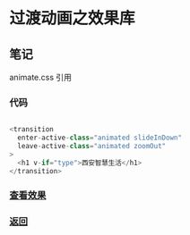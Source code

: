 # 过渡动画之效果库

## 笔记

animate.css 引用

### 代码

```html

```

```js
<transition
  enter-active-class="animated slideInDown"
  leave-active-class="animated zoomOut"
>
  <h1 v-if="type">西安智慧生活</h1>
</transition>
```

### [查看效果](46.html "内容展示")

### [返回](../index.html)
